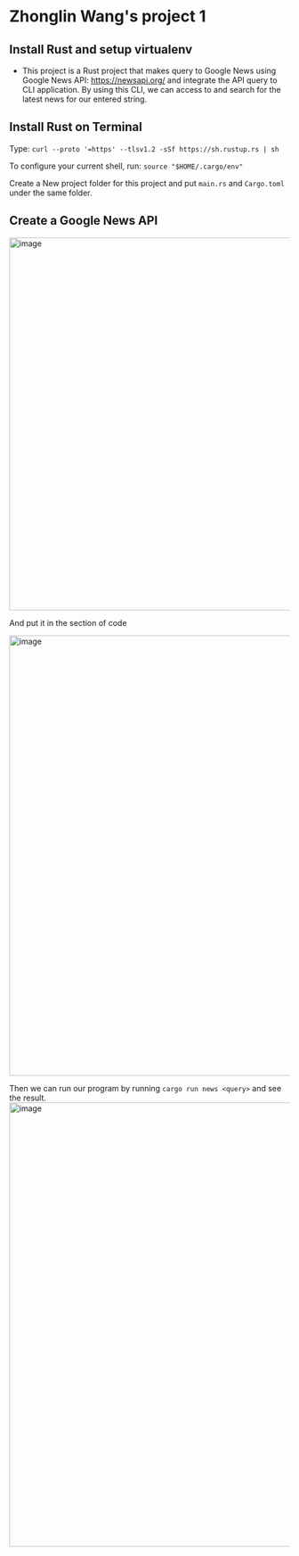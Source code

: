 # Zhonglin Wang's project 1


## Install Rust and setup virtualenv

* This project is a Rust project that makes query to Google News using Google News API: https://newsapi.org/ and integrate the API query to CLI application. By using this CLI, we can access to and search for the latest news for our entered string.

## Install Rust on Terminal
Type: `curl --proto '=https' --tlsv1.2 -sSf https://sh.rustup.rs | sh`

To configure your current shell, run: `source "$HOME/.cargo/env"`

Create a New project folder for this project and put `main.rs` and `Cargo.toml` under the same folder.

## Create a Google News API
<img width="669" alt="image" src="https://user-images.githubusercontent.com/112585430/217635398-b4b68eca-ccca-44e0-8414-392a1c555c7c.png">

And put it in the section of code

<img width="790" alt="image" src="https://user-images.githubusercontent.com/112585430/217635658-a32fc57d-5516-4c9c-b1d8-95047b064b2e.png">

Then we can run our program by running `cargo run news <query>` and see the result.
<img width="797" alt="image" src="https://user-images.githubusercontent.com/112585430/217636116-bdc4f07d-1a4a-4bd9-b956-1c25c910b891.png">
